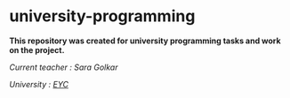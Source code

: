 # university-programming
**This repository was created for university programming tasks and work on the project.**

*Current teacher : Sara Golkar*

*University : [EYC](http://www.eyc.ac.ir/)*
